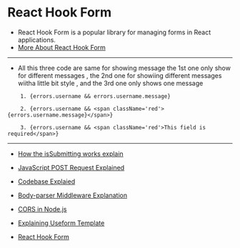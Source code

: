 # React Hook Form
- React Hook Form is a popular library for managing forms in React applications.
- [More About React Hook Form](https://chatgpt.com/share/6780cae4-8dc0-8011-adfe-3e8641ae861f)

---

- All this three code are same for showing message the 1st one only show for different messages , the 2nd one for showiing different messages wiitha little bit style , and the 3rd one only shows one message
```
    1. {errors.username && errors.username.message}

    2. {errors.username && <span className='red'>{errors.username.message}</span>}

    3. {errors.username && <span className='red'>This field is required</span>}
```

---

- [How the isSubmitting works explain](https://chatgpt.com/share/6787d237-9c68-8011-b722-e4763e02dc81)

- [JavaScript POST Request Explained](https://chatgpt.com/share/6787d270-ad00-8011-9ba5-f6334a65b9ba)

- [Codebase Explaied](https://chatgpt.com/share/6787d2a9-6720-8011-86e1-04d1be78b656)

- [Body-parser Middleware Explanation](https://chatgpt.com/share/6787d2e2-4660-8011-82d7-12b792f78d12)

- [CORS in Node.js](https://chatgpt.com/share/6787d32a-9418-8011-b948-d6df6ca2ef06)

- [Explaining Useform Template](https://chatgpt.com/share/6787d36b-01e4-8011-b688-07d53930e1ce)

- [React Hook Form](https://chatgpt.com/share/6780cae4-8dc0-8011-adfe-3e8641ae861f)